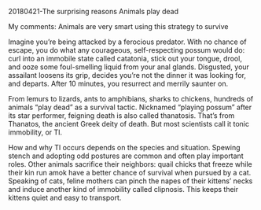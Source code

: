 20180421-The surprising reasons Animals play dead

My comments: Animals are very smart using this strategy to survive

Imagine you’re being attacked by a ferocious predator. With no chance of escape, you do what any courageous, self-respecting possum would do: curl into an immobile state called catatonia, stick out your tongue, drool, and ooze some foul-smelling liquid from your anal glands. Disgusted, your assailant loosens its grip, decides you’re not the dinner it was looking for, and departs. After 10 minutes, you resurrect and merrily saunter on. 

From lemurs to lizards, ants to amphibians, sharks to chickens, hundreds of animals “play dead” as a survival tactic. Nicknamed “playing possum” after its star performer, feigning death is also called thanatosis. That’s from Thanatos, the ancient Greek deity of death. But most scientists call it tonic immobility, or TI.

How and why TI occurs depends on the species and situation. Spewing stench and adopting odd postures are common and often play important roles. Other animals sacrifice their neighbors: quail chicks that freeze while their kin run amok have a better chance of survival when pursued by a cat. Speaking of cats, feline mothers can pinch the napes of their kittens’ necks and induce another kind of immobility called clipnosis. This keeps their kittens quiet and easy to transport.